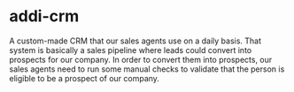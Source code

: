 # addi-crm
A custom-made CRM that our sales agents use on a daily basis. That system is basically a sales pipeline where leads could convert into prospects for our company. In order to convert them into prospects, our sales agents need to run some manual checks to validate that the person is eligible to be a prospect of our company.
